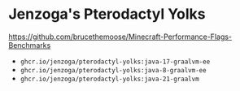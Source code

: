 # Jenzoga's Pterodactyl Yolks

https://github.com/brucethemoose/Minecraft-Performance-Flags-Benchmarks

-   `ghcr.io/jenzoga/pterodactyl-yolks:java-17-graalvm-ee`
-   `ghcr.io/jenzoga/pterodactyl-yolks:java-8-graalvm-ee`
-   `ghcr.io/jenzoga/pterodactyl-yolks:java-21-graalvm`
